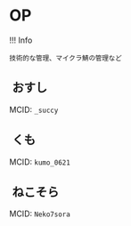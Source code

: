 # OP

!!! Info

    技術的な管理、マイクラ鯖の管理など

## <img alt="" src="https://minotar.net/helm/e2db5c8deeb2431fba6d720468863356/38" style="vertical-align: top;"> おすし

MCID: `_succy`

## <img alt="" src="https://minotar.net/helm/ac0aabfb0bc24992ab57e42c6479a626/38" style="vertical-align: top;"> くも

MCID: `kumo_0621`

## <img alt="" src="https://minotar.net/helm/e8071d1e878b4978b56fec717cf84bb8/38" style="vertical-align: top;"> ねこそら

MCID: `Neko7sora`
